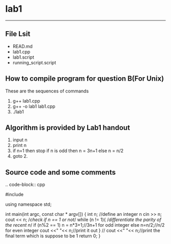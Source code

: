 # lab1
----------

File Lsit
-----------
* READ.md
* lab1.cpp
* lab1.script
* running_script.script

How to compile program for question B(For Unix)
---------------
These are the sequences of commands
1. g++ lab1.cpp
2. g++ -o lab1 lab1.cpp
3. ./lab1

Algorithm is provided by Lab1 handout
-------------
1. input n
2. print n 
3. if n=1 then stop 
    if n is odd then n = 3n+1
    else n = n/2 
4. goto 2.

Source code and some comments
----------
.. code-block:: cpp

#include <iostream>

using namespace std;

int main(int argc, const char * argv[]) {
    int n; //define an integer n
    cin >> n;
    cout << n;
    /*check if n == 1 or not*/
    while (n != 1){
        /*differentiate the parity of the recent n*/
        if (n%2 == 1)
            n = n*3+1;//3n+1 for odd integer
        else
            n=n/2;//n/2 for even integer
        cout <<" "<< n;//print it out
    }
//    cout <<" "<< n;//print the final term which is suppose to be 1
    return 0;
}
